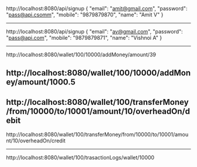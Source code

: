 http://localhost:8080/api/signup
{
    "email": "amit@gmail.com",
    "password": "pass@api.csomm",
    "mobile": "9879879870",
    "name": "Amit V"
}

----------------------------------------------

http://localhost:8080/api/signup
{
    "email": "av@gmail.com",
    "password": "pass@api.com",
    "mobile": "9879879871",
    "name": "Vishnoi A"
}

----------------------------------------------
http://localhost:8080/wallet/100/10000/addMoney/amount/39

http://localhost:8080/wallet/100/10000/addMoney/amount/1000.5
------------------------------------------------
http://localhost:8080/wallet/100/transferMoney/from/10000/to/10001/amount/10/overheadOn/debit
-----------------------------------------------------------
http://localhost:8080/wallet/100/transferMoney/from/10000/to/10001/amount/10/overheadOn/credit

----------------------------------------------
http://localhost:8080/wallet/100/trasactionLogs/wallet/10000